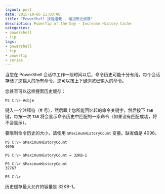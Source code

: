 ```yaml
---
layout: post
date: 2015-10-06 11:00:00
title: "PowerShell 技能连载 - 增加历史缓存"
description: PowerTip of the Day - Increase History Cache
categories:
- powershell
- tip
tags:
- powershell
- tip
- powertip
- series
---
```

当您在 PowerShell 会话中工作一段时间以后，命令历史可能十分有用。每个会话存储了您输入的所有命令，您可以按上下键浏览已输入的命令。

您甚至可以这样搜索历史缓存：

    PS C:\> #obje

键入一个注释符（# 号），然后跟上您所能回忆起的命令关键字，然后按下 `TAB` 键，每按一次 `TAB` 将会显示命令历史中匹配的一条命令（如果没有匹配成功，将不会显示）。

要限制命令历史的大小，请使用 `$MaximumHistoryCount` 变量。缺省值是 4096。

    PS C:\> $MaximumHistoryCount
    4096

    PS C:\> $MaximumHistoryCount = 32KB-1

    PS C:\> $MaximumHistoryCount
    32767

    PS C:\>

历史缓存最大允许的容量是 32KB-1。

<!--本文国际来源：[Increase History Cache](http://community.idera.com/powershell/powertips/b/tips/posts/increase-history-cache)-->
